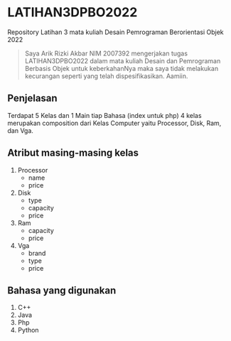# LATIHAN3DPBO2022

Repository Latihan 3 mata kuliah Desain Pemrograman Berorientasi Objek 2022

> Saya Arik Rizki Akbar NIM 2007392 mengerjakan tugas LATIHAN3DPBO2022
> dalam mata kuliah Desain dan Pemrograman Berbasis Objek
> untuk keberkahanNya maka saya tidak melakukan kecurangan seperti yang telah dispesifikasikan. Aamiin.

## Penjelasan
Terdapat 5 Kelas dan 1 Main tiap Bahasa (index untuk php)
4 kelas merupakan composition dari Kelas Computer yaitu Processor, Disk, Ram, dan Vga.

## Atribut masing-masing kelas
1. Processor
    - name
    - price
2. Disk
    - type
    - capacity
    - price
3. Ram
    - capacity
    - price
4. Vga
    - brand
    - type
    - price
    
## Bahasa yang digunakan
1. C++
2. Java
3. Php
4. Python
